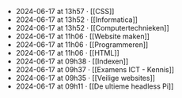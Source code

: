 - 2024-06-17 at 13h57 · [[CSS]]
- 2024-06-17 at 13h52 · [[Informatica]]
- 2024-06-17 at 13h52 · [[Computertechnieken]]
- 2024-06-17 at 11h06 · [[Website maken]]
- 2024-06-17 at 11h06 · [[Programmeren]]
- 2024-06-17 at 11h06 · [[HTML]]
- 2024-06-17 at 09h38 · [[Indexen]]
- 2024-06-17 at 09h37 · [[Examens ICT - Kennis]]
- 2024-06-17 at 09h35 · [[Veilige websites]]
- 2024-06-17 at 09h11 · [[De ultieme headless Pi]]
